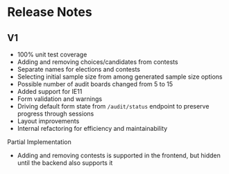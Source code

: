 # Release Notes

## V1

- 100% unit test coverage
- Adding and removing choices/candidates from contests
- Separate names for elections and contests
- Selecting initial sample size from among generated sample size options
- Possible number of audit boards changed from 5 to 15
- Added support for IE11
- Form validation and warnings
- Driving default form state from `/audit/status` endpoint to preserve progress
  through sessions
- Layout improvements
- Internal refactoring for efficiency and maintainability

Partial Implementation

- Adding and removing contests is supported in the frontend, but hidden until
  the backend also supports it

